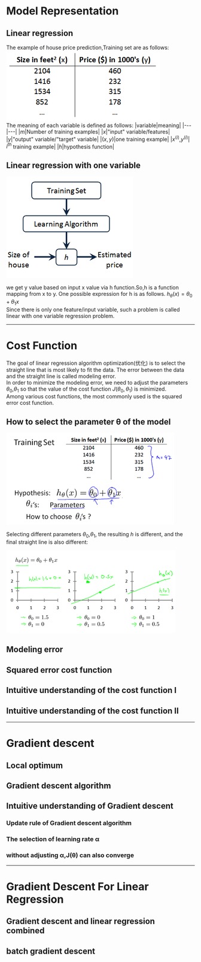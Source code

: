 # Model Representation
##  Linear regression
The example of house price prediction,Training set are as follows:  
![contents](https://github.com/MzjHarley/Machine-Learning/blob/main/IMG/Linear%20regression%20with%20one%20variable/1.png)  
The meaning of each variable is defined as follows:
|variable|meaning|
|---|---|
|$m$|Number of training examples|
|$x$|"input" variable/features|
|$y$|"output" variable/"target" variable|
|$(x,y)$|one training example|
|$x^{(i)}$,$y^{(i)}$| $i^{th}$ training example|
|$h$|hypothesis function|
##  Linear regression with one variable
![contents](https://github.com/MzjHarley/Machine-Learning/blob/main/IMG/Linear%20regression%20with%20one%20variable/2.png)  

we get y value based on input x value via h function.So,h is a function mapping from x to y.
One possible expression for h is as follows.
$h_θ(x)=θ_0+θ_1x$  
Since there is only one feature/input variable, such a problem is called linear with one variable regression problem.

------------------------------------------------------------------------------------------------------
# Cost Function
The goal of linear regression algorithm optimization(优化) is to select the straight line that is most likely to fit the data. The error between the data and the straight line is called modeling error.  
In order to minimize the modeling error, we need to adjust the parameters $θ_0$,$θ_1$ so that the value of the cost function $J(θ_0,θ_1)$ is minimized.  
Among various cost functions, the most commonly used is the squared error cost function.  
## How to select the parameter θ of the model
![contents](https://github.com/MzjHarley/Machine-Learning/blob/main/IMG/Linear%20regression%20with%20one%20variable/32.png) 

Selecting different parameters $θ_0$,$θ_1$, the resulting $h$ is different, and the final straight line is also different:

![contents](https://github.com/MzjHarley/Machine-Learning/blob/main/IMG/Linear%20regression%20with%20one%20variable/34.png) 

## Modeling error
## Squared error cost function
## Intuitive understanding of the cost function I
## Intuitive understanding of the cost function II
------------------------------------------------------------------------------------------------------
# Gradient descent
## Local optimum
## Gradient descent algorithm
## Intuitive understanding of Gradient descent 
### Update rule of Gradient descent algorithm
### The selection of learning rate α
### without adjusting α,J(θ) can also converge
------------------------------------------------------------------------------------------------------
# Gradient Descent For Linear Regression
## Gradient descent and linear regression combined
## batch gradient descent
